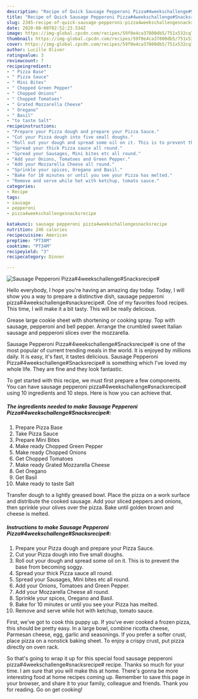 ```yaml
---
description: "Recipe of Quick Sausage Pepperoni Pizza#4weekschallenge#Snacksrecipe#"
title: "Recipe of Quick Sausage Pepperoni Pizza#4weekschallenge#Snacksrecipe#"
slug: 2345-recipe-of-quick-sausage-pepperoni-pizza4weekschallengesnacksrecipe
date: 2020-08-08T02:52:23.534Z
image: https://img-global.cpcdn.com/recipes/59f0e4ca37800db5/751x532cq70/sausage-pepperoni-pizza4weekschallengesnacksrecipe-recipe-main-photo.jpg
thumbnail: https://img-global.cpcdn.com/recipes/59f0e4ca37800db5/751x532cq70/sausage-pepperoni-pizza4weekschallengesnacksrecipe-recipe-main-photo.jpg
cover: https://img-global.cpcdn.com/recipes/59f0e4ca37800db5/751x532cq70/sausage-pepperoni-pizza4weekschallengesnacksrecipe-recipe-main-photo.jpg
author: Lucille Oliver
ratingvalue: 3
reviewcount: 7
recipeingredient:
- " Pizza Base"
- " Pizza Sauce"
- " Mini Bites"
- " Chopped Green Pepper"
- " Chopped Onions"
- " Chopped Tomatoes"
- " Grated Mozzarella Cheese"
- " Oregano"
- " Basil"
- "to taste Salt"
recipeinstructions:
- "Prepare your Pizza dough and prepare your Pizza Sauce."
- "Cut your Pizza dough into five small doughs."
- "Roll out your dough and spread some oil on it. This is to prevent the base from becoming soggy."
- "Spread your thick Pizza sauce all round."
- "Spread your Sausages, Mini bites etc all round."
- "Add your Onions, Tomatoes and Green Pepper."
- "Add your Mozzarella Cheese all round."
- "Sprinkle your spices, Oregano and Basil."
- "Bake for 10 minutes or until you see your Pizza has melted."
- "Remove and serve while hot with ketchup, tomato sauce."
categories:
- Recipe
tags:
- sausage
- pepperoni
- pizza4weekschallengesnacksrecipe

katakunci: sausage pepperoni pizza4weekschallengesnacksrecipe 
nutrition: 246 calories
recipecuisine: American
preptime: "PT38M"
cooktime: "PT34M"
recipeyield: "3"
recipecategory: Dinner

---
```



![Sausage Pepperoni Pizza#4weekschallenge#Snacksrecipe#](https://img-global.cpcdn.com/recipes/59f0e4ca37800db5/751x532cq70/sausage-pepperoni-pizza4weekschallengesnacksrecipe-recipe-main-photo.jpg)

Hello everybody, I hope you're having an amazing day today. Today, I will show you a way to prepare a distinctive dish, sausage pepperoni pizza#4weekschallenge#snacksrecipe#. One of my favorites food recipes. This time, I will make it a bit tasty. This will be really delicious.

Grease large cookie sheet with shortening or cooking spray. Top with sausage, pepperoni and bell pepper. Arrange the crumbled sweet Italian sausage and pepperoni slices over the mozzarella.

Sausage Pepperoni Pizza#4weekschallenge#Snacksrecipe# is one of the most popular of current trending meals in the world. It is enjoyed by millions daily. It is easy, it's fast, it tastes delicious. Sausage Pepperoni Pizza#4weekschallenge#Snacksrecipe# is something which I've loved my whole life. They are fine and they look fantastic.


To get started with this recipe, we must first prepare a few components. You can have sausage pepperoni pizza#4weekschallenge#snacksrecipe# using 10 ingredients and 10 steps. Here is how you can achieve that.

<!--inarticleads1-->

##### The ingredients needed to make Sausage Pepperoni Pizza#4weekschallenge#Snacksrecipe#:

1. Prepare  Pizza Base
1. Take  Pizza Sauce
1. Prepare  Mini Bites
1. Make ready  Chopped Green Pepper
1. Make ready  Chopped Onions
1. Get  Chopped Tomatoes
1. Make ready  Grated Mozzarella Cheese
1. Get  Oregano
1. Get  Basil
1. Make ready to taste Salt


Transfer dough to a lightly greased bowl. Place the pizza on a work surface and distribute the cooked sausage. Add your sliced peppers and onions, then sprinkle your olives over the pizza. Bake until golden brown and cheese is melted. 

<!--inarticleads2-->

##### Instructions to make Sausage Pepperoni Pizza#4weekschallenge#Snacksrecipe#:

1. Prepare your Pizza dough and prepare your Pizza Sauce.
1. Cut your Pizza dough into five small doughs.
1. Roll out your dough and spread some oil on it. This is to prevent the base from becoming soggy.
1. Spread your thick Pizza sauce all round.
1. Spread your Sausages, Mini bites etc all round.
1. Add your Onions, Tomatoes and Green Pepper.
1. Add your Mozzarella Cheese all round.
1. Sprinkle your spices, Oregano and Basil.
1. Bake for 10 minutes or until you see your Pizza has melted.
1. Remove and serve while hot with ketchup, tomato sauce.


First, we&#39;ve got to cook this puppy up. If you&#39;ve ever cooked a frozen pizza, this should be pretty easy. In a large bowl, combine ricotta cheese, Parmesan cheese, egg, garlic and seasonings. If you prefer a softer crust, place pizza on a nonstick baking sheet. To enjoy a crispy crust, put pizza directly on oven rack. 

So that's going to wrap it up for this special food sausage pepperoni pizza#4weekschallenge#snacksrecipe# recipe. Thanks so much for your time. I am sure that you will make this at home. There's gonna be more interesting food at home recipes coming up. Remember to save this page in your browser, and share it to your family, colleague and friends. Thank you for reading. Go on get cooking!
